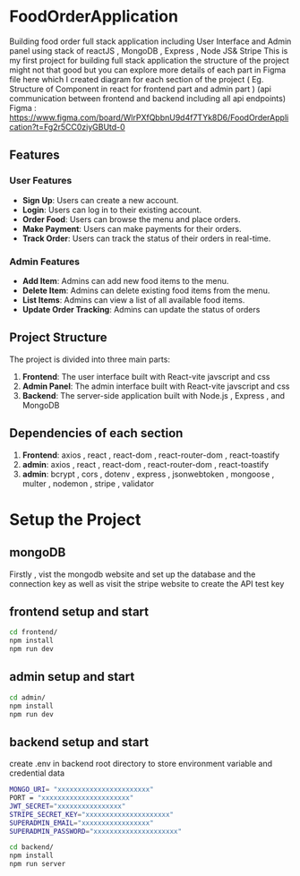 # FoodOrderApplication

Building food order full stack application including User Interface and Admin panel using stack of reactJS , MongoDB , Express , Node JS& Stripe
This is my first project for building full stack application the structure of the project might not that good but you can explore more details of each part in Figma file here which I created diagram for each section of the project ( Eg. Structure of Component in react for frontend part and admin part ) (api communication between frontend and backend including all api endpoints)
Figma : https://www.figma.com/board/WlrPXfQbbnU9d4f7TYk8D6/FoodOrderApplication?t=Fg2r5CC0ziyGBUtd-0


## Features

### User Features

- **Sign Up**: Users can create a new account. 
- **Login**: Users can log in to their existing account.
- **Order Food**: Users can browse the menu and place orders.
- **Make Payment**: Users can make payments for their orders.
- **Track Order**: Users can track the status of their orders in real-time.

### Admin Features

- **Add Item**: Admins can add new food items to the menu.
- **Delete Item**: Admins can delete existing food items from the menu.
- **List Items**: Admins can view a list of all available food items.
- **Update Order Tracking**: Admins can update the status of orders 


## Project Structure

The project is divided into three main parts:

1. **Frontend**: The user interface built with React-vite javscript and css
2. **Admin Panel**: The admin interface built with React-vite javscript and css
3. **Backend**: The server-side application built with Node.js , Express , and MongoDB


## Dependencies of each section
1. **Frontend**:  axios , react , react-dom , react-router-dom , react-toastify
2. **admin**:  axios , react , react-dom , react-router-dom , react-toastify
3. **admin**:  bcrypt , cors , dotenv , express , jsonwebtoken , mongoose , multer , nodemon , stripe , validator




# Setup the Project

## mongoDB
Firstly , vist the mongodb website and set up the database and the connection key
as well as visit the stripe website to create the API test key


## frontend setup and start

```bash
cd frontend/
npm install
npm run dev
```

## admin setup and start

```bash
cd admin/
npm install
npm run dev
```

## backend setup and start
create .env in backend root directory to store environment variable and credential data
```bash
MONGO_URI= "xxxxxxxxxxxxxxxxxxxxxxx"
PORT = "xxxxxxxxxxxxxxxxxxxxxx"
JWT_SECRET="xxxxxxxxxxxxxxxx"
STRIPE_SECRET_KEY="xxxxxxxxxxxxxxxxxxxxx"
SUPERADMIN_EMAIL="xxxxxxxxxxxxxxxxx"
SUPERADMIN_PASSWORD="xxxxxxxxxxxxxxxxxxxxx"
```
```bash
cd backend/
npm install
npm run server
```




